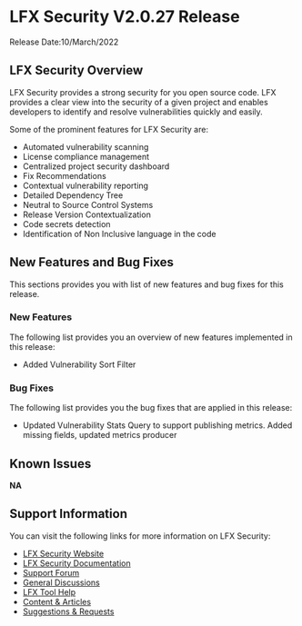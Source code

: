 # LFX Security V2.0.27 Release

Release Date:10/March/2022

## LFX Security Overview

LFX Security provides a strong security for you open source code. LFX provides a clear view into the security of a given project and enables developers to identify and resolve vulnerabilities quickly and easily.

Some of the prominent features for LFX Security are:

* Automated vulnerability scanning
* License compliance management
* Centralized project security dashboard
* Fix Recommendations
* Contextual vulnerability reporting
* Detailed Dependency Tree
* Neutral to Source Control Systems
* Release Version Contextualization
* Code secrets detection
* Identification of Non Inclusive language in the code

## New Features and Bug Fixes

This sections provides you with list of new features and bug fixes for this release.

### New Features

The following list provides you an overview of new features implemented in this release:

* Added Vulnerability Sort Filter

### Bug Fixes

The following list provides you the bug fixes that are applied in this release:

* Updated Vulnerability Stats Query to support publishing metrics. Added missing fields, updated metrics producer

## Known Issues

**NA**

## **Support Information**

You can visit the following links for more information on LFX Security:

* [LFX Security Website](https://lfx.linuxfoundation.org/tools/security/)
* [LFX Security Documentation](https://docs.linuxfoundation.org/lfx/security)
* [Support Forum](https://community.lfx.dev)
* [General Discussions](https://community.lfx.dev/c/lfx-general-discussion/72)
* [LFX Tool Help](https://community.lfx.dev/c/help/62)
* [Content & Articles](https://community.lfx.dev/c/content-articles/58)
* [Suggestions & Requests](https://community.lfx.dev/c/suggestion-box/70)
